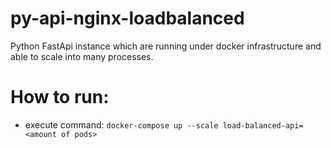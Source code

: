 # py-api-nginx-loadbalanced
Python FastApi instance which are running under docker infrastructure and able to scale into many processes.

# How to run:

- execute command: `docker-compose up --scale load-balanced-api=<amount of pods>`
